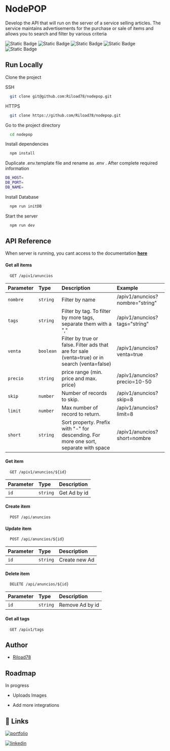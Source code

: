 
# NodePOP

Develop the API that will run on the server of a service selling articles. The service maintains advertisements for the purchase or sale of items and allows you to search and filter by various criteria

![Static Badge](https://img.shields.io/badge/NODE-8A2BE2)
![Static Badge](https://img.shields.io/badge/EXPRESS-94E33B)
![Static Badge](https://img.shields.io/badge/MONGO-EDCE72)
![Static Badge](https://img.shields.io/badge/EJS-F679FC)
![Static Badge](https://img.shields.io/badge/SWAGEER-BD415B)

## Run Locally

Clone the project

SSH
```bash
  git clone git@github.com:Riload78/nodepop.git
```
HTTPS
```bash
  git clone https://github.com/Riload78/nodepop.git
```

Go to the project directory

```bash
  cd nodepop
```

Install dependencies

```bash
  npm install
```

Duplicate .env.template file and rename as .env . After complete required information 

```bash
DB_HOST=
DB_PORT=
DB_NAME=
```

Install Database

```bash
  npm run initDB

```

Start the server

```bash
  npm run dev
```


## API Reference
When server is running, you cant access to the documentation **[here](http://localhost:3000/api-docs/#/Anuncios/getAnuncios)** 

#### Get all items

```http
  GET /apiv1/anuncios
```

| Parameter | Type     | Description                                                                                  | Example                         |
| :-------- | :------- | :------------------------------------------------------------------------------------------- |:------------------------------- |
| `nombre`  | `string` | Filter by name                                                                               | /apiv1/anuncios?nombre="string" |
| `tags`    | `string` | Filter by tag. To filter by more tags, separate them with a ","                              | /apiv1/anuncios?tags="string"   |
| `venta`   | `boolean`| Filter by true or false. Filter ads that are for sale (venta=true) or in search (venta=false)| /apiv1/anuncios?venta=true      |
| `precio ` | `string` | price range (min. price and max. price)                                                      | /apiv1/anuncios?precio=10-50    |
| `skip `   | `number` | Number of records to skip.                                                                   | /apiv1/anuncios?skip=8          |
| `limit `  | `number` | Max number of record to return.                                                              | /apiv1/anuncios?limit=8         |
| `short `  | `string` | Sort property. Prefix with "-" for descending. For more one sort, separate with space        | /apiv1/anuncios?short=nombre    |


#### Get item

```http
  GET /apiv1/anuncios/${id}
```

| Parameter | Type     | Description                       |
| :-------- | :------- | :-------------------------------- |
| `id`      | `string` | Get Ad by id                     |


#### Create item

```http
  POST /api/anuncios
```


#### Update item

```http
  POST /api/anuncios/${id}
```

| Parameter | Type     | Description                       |
| :-------- | :------- | :-------------------------------- |
| `id`      | `string` | Create new Ad                     |

#### Delete item

```http
  DELETE /api/anuncios/${id}
```

| Parameter | Type     | Description                       |
| :-------- | :------- | :-------------------------------- |
| `id`      | `string` | Remove Ad by id                        |


#### Get all tags

```http
  GET /apiv1/tags
```



## Author

- [Riload78](https://github.com/Riload78)



## Roadmap
In progress
- Uploads Images

- Add more integrations


## 🔗 Links
[![portfolio](https://img.shields.io/badge/my_portfolio-000?style=for-the-badge&logo=ko-fi&logoColor=white)](https://riload78.github.io/portfolio/)

[![linkedin](https://img.shields.io/badge/linkedin-0A66C2?style=for-the-badge&logo=linkedin&logoColor=white)](https://www.linkedin.com/)


